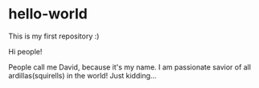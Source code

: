 # hello-world
This is my first repository :)

Hi people!

People call me David, because it's my name.
I am passionate savior of all ardillas(squirells) in the world! Just kidding...
